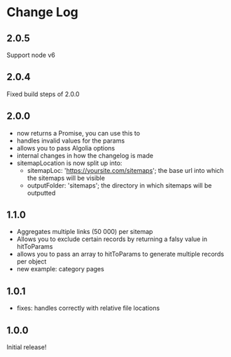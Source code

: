 # Change Log

## 2.0.5

Support node v6

## 2.0.4

Fixed build steps of 2.0.0

## 2.0.0

* now returns a Promise, you can use this to 
* handles invalid values for the params
* allows you to pass Algolia options
* internal changes in how the changelog is made
* sitemapLocation is now split up into:
  * sitemapLoc: 'https://yoursite.com/sitemaps'; the base url into which the sitemaps will be visible
  * outputFolder: 'sitemaps'; the directory in which sitemaps will be outputted

## 1.1.0

* Aggregates multiple links (50 000) per sitemap
* Allows you to exclude certain records by returning a falsy value in hitToParams
* allows you to pass an array to hitToParams to generate multiple records per object
* new example: category pages

## 1.0.1

* fixes: handles correctly with relative file locations

## 1.0.0

Initial release!
